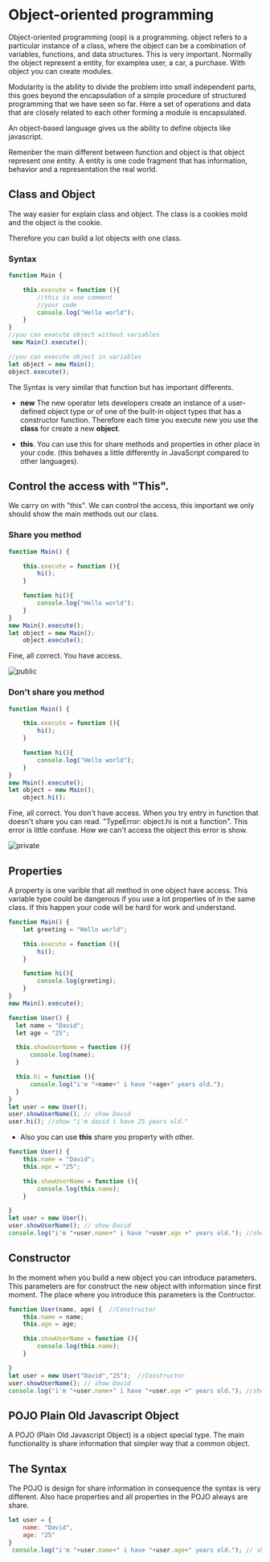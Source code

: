 # Object-oriented programming

Object-oriented programming (oop) is a programming.
object refers to a particular instance of a class, where the object can be a combination of variables, functions, and data structures.
This is very important. Normally the object represent a entity, for examplea user, a car, a purchase. With object you can create modules.

Modularity is the ability to divide the problem into small independent parts, this goes beyond the encapsulation of a simple procedure of structured programming that we have seen so far. Here a set of operations and data that are closely related to each other forming a module is encapsulated.

An object-based language gives us the ability to define objects like javascript.

Remenber the main different between function and object is that object represent one entity.
A entity is one code fragment that has information, behavior and a representation the real world.


## Class and Object

The way easier for explain class and object.
The class is a cookies mold and the object is the cookie.

Therefore you can build a lot objects with one class.

### Syntax

```javascript
function Main {

    this.execute = function (){
        //this is one comment
        //your code
        console.log("Hello world");
    }
}
//you can execute object without variables
 new Main().execute();

//you can execute object in variables
let object = new Main();
object.execute();
```

 The Syntax is very similar that function but has important differents.

 - **new** The new operator lets developers create an instance of a user-defined object type or of one of the built-in object types that has a constructor function.
 Therefore each time you execute new you use the **class** for create a new **object**.

 - **this**. You can use this for share methods and properties in other place in your code.
  (this behaves a little differently in JavaScript compared to other languages).

## Control the access with "This".

 We carry on with "this". We can control the access, this important we only  should show the main methods out our class.


### Share you method

```javascript
function Main() {

    this.execute = function (){
        hi();
    }

    function hi(){
        console.log("Hello world");
    }
}
new Main().execute();
let object = new Main();
    object.execute();
```
Fine, all correct. You have access.

![public](./publicMethod.jpg)

### Don't share you method

```javascript
function Main() {

    this.execute = function (){
        hi();
    }

    function hi(){
        console.log("Hello world");
    }
}
new Main().execute();
let object = new Main();
    object.hi();
  ```

  Fine, all correct. You don't have access.
  When you try entry in function that doesn't share you can read.
  "TypeError: object.hi is not a function".
  This error is little confuse.
  How we can't access the object this error is show.

  ![private](./privateMethod.jpg)


## Properties
A property is one varible that all method in one object have access. 
This variable type could be dangerous if you use a lot properties of in the same class. 
If this happen your code will be hard for work and understand.


```javascript
function Main() {
    let greeting = "Hello world";

    this.execute = function (){
        hi();
    }

    function hi(){
        console.log(greeting);
    }
}
new Main().execute();
  ```
  
  ```javascript
function User() {
    let name = "David";
    let age = "25";

    this.showUserName = function (){
        console.log(name);
    }

    this.hi = function (){
        console.log("i'm "+name+" i have "+age+" years old.");
    }
}
let user = new User();
user.showUserName(); // show David
user.hi(); //show "i'm david i have 25 years old."
  ```
  
- Also you can use **this** share you property with other.

```javascript
function User() {
    this.name = "David";
    this.age = "25";

    this.showUserName = function (){
        console.log(this.name);
    }

}
let user = new User();
user.showUserName(); // show David
console.log("i'm "+user.name+" i have "+user.age +" years old."); //show i'm David i have 25 years old.
 ```
  
## Constructor

In the moment when you build a new object you can introduce parameters.
This parameters are for construct the new object with information since first moment.
The place where you introduce this parameters is the Contructor.

```javascript
function User(name, age) {  //Constructor
    this.name = name;
    this.age = age;

    this.showUserName = function (){
        console.log(this.name);
    }

}
let user = new User("David","25");  //Constructor
user.showUserName(); // show David
console.log("i'm "+user.name+" i have "+user.age +" years old."); //show i'm David i have 25 years old.
 ```

## POJO Plain Old Javascript Object

A POJO (Plain Old Javascript Object) is a object special type.
The main functionality is share information that simpler way that a common object.

## The Syntax

The POJO is design for share information in consequence the syntax is very different.
Also hace properties and all properties in the POJO always are share.

```javascript
let user = {
    name: "David",
    age: "25"
}
 console.log("i'm "+user.name+" i have "+user.age+" years old."); // show i'm David i have 25 years old.
```


